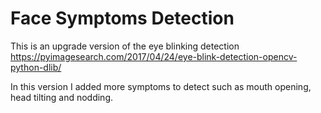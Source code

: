 # Face Symptoms Detection

This is an upgrade version of the eye blinking detection
https://pyimagesearch.com/2017/04/24/eye-blink-detection-opencv-python-dlib/

In this version I added more symptoms to detect such as mouth opening,
head tilting and nodding.